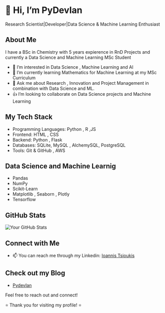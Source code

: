 # 👋 Hi, I’m PyDevIan
Research Scientist|Developer|Data Science & Machine Learning Enthusiast
## About Me
I have a BSc in Chemistry with 5 years expierence in RnD Projects and currently a Data Science and Machine Learning MSc Student

- 👀 I’m interested in Data Science , Machine Learning and AI
- 🌱 I’m currently learning Mathematics for Machine Learning at my MSc Curriculum 
- 💬 Ask me about Research , Innovation and Project Management in combination with Data Science and ML.
- 👍 I’m looking to collaborate on Data Science projects and Machine Learning 


## My Tech Stack
- Programming Languages: Python , R ,JS
- Frontend: HTML , CSS
- Backend: Python , Flask 
- Databases: SQLite, MySQL , AlchemySQL, PostgreSQL
- Tools: Git & GitHub , AWS

## Data Science and Machine Learnig
- Pandas
- NumPy
- Scikit-Learn
- Matplotlib , Seaborn , Plotly
- Tensorflow

## GitHub Stats

![Your GitHub Stats](https://github-readme-stats.vercel.app/api?username=PyDevIan&show_icons=true&count_private=true)


## Connect with Me

- 📫 You can reach me through my Linkedin: [Ioannis Tsioukis](https://www.linkedin.com/in/ioannis-tsioukis/)

## Check out my Blog
- [PydevIan](https://pydevian.github.io/BlogWebsite/)


Feel free to reach out and connect!

⭐️ Thank you for visiting my profile! ⭐️

